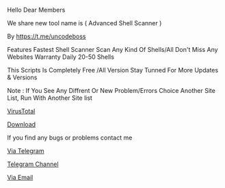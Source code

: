 Hello Dear Members

We share new tool name is ( Advanced Shell Scanner )

By https://t.me/uncodeboss

Features
Fastest Shell Scanner
Scan Any Kind Of Shells/All
Don't Miss Any Websites
Warranty Daily 20-50 Shells

This Scripts Is Completely Free /All Version
Stay Tunned For More Updates & Versions

Note : If You See Any Diffrent Or New Problem/Errors Choice Another Site List, Run With Another Site list

[VirusTotal](https://virustotal.com/gui/file/6a65323906d5b92d136a4d990b8e9b599f5a0c84d520ca84b910433f764c9106)

[Download](https://anonfiles.com/73A4x2C7yd/shell-scanner_rar)

If you find any bugs or problems contact me

[Via Telegram](https://t.me/uncodeboss)

[Telegram Channel](https://t.me/codeb0ss)

[Via Email](mailto:uncodeboss@gmail.com)
